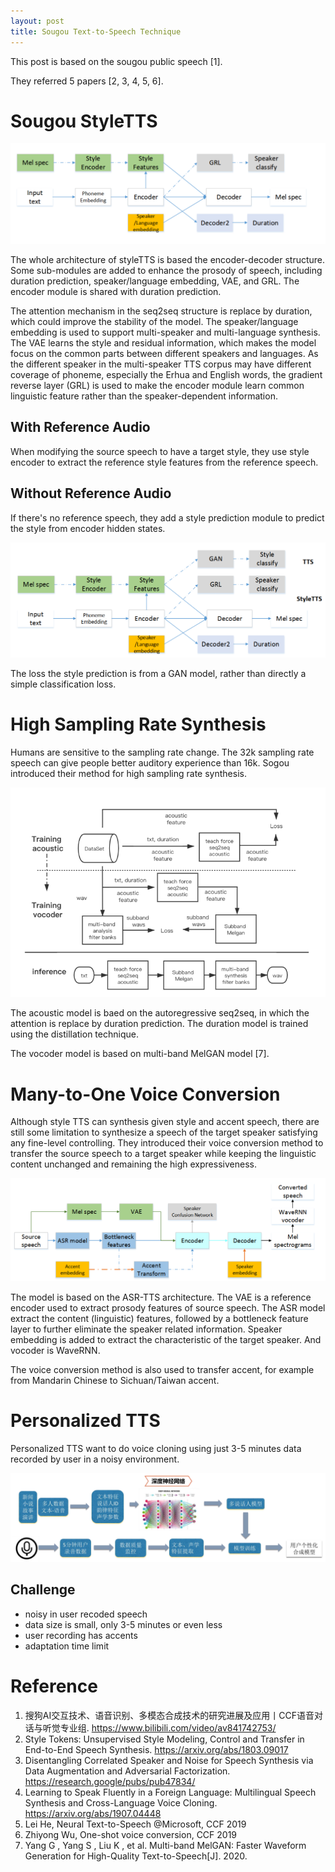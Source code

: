 ```yaml
---
layout: post
title: Sougou Text-to-Speech Technique
---
```


This post is based on the sougou public speech [1].

They referred 5 papers [2, 3, 4, 5, 6].

# Sougou StyleTTS

![sougou style tts](/assets/image/public_speech/ccf/sougou_style_tts.png)

The whole architecture of styleTTS is based the encoder-decoder structure. Some sub-modules are added to enhance the prosody of speech, including duration prediction, speaker/language embedding, VAE, and GRL. The encoder module is shared with duration prediction.

The attention mechanism in the seq2seq structure is replace by duration, which could improve the stability of the model. The speaker/language embedding is used to support multi-speaker and multi-language synthesis. The VAE learns the style and residual information, which makes the model focus on the common parts between different speakers and languages. As the different speaker in the multi-speaker TTS corpus may have different coverage of phoneme, especially the Erhua and English words, the gradient reverse layer (GRL) is used to make the encoder module learn common linguistic feature rather than the speaker-dependent information.

## With Reference Audio

When modifying the source speech to have a target style, they use style encoder to extract the reference style features from the reference speech.

## Without Reference Audio

If there's no reference speech, they add a style prediction module to predict the style from encoder hidden states.

![image](/assets/image/public_speech/ccf/no_reference_audio.png)

The loss the style prediction is from a GAN model, rather than directly a simple classification loss.

# High Sampling Rate Synthesis

Humans are sensitive to the sampling rate change. The 32k sampling rate speech can give people better auditory experience than 16k. Sogou introduced their method for high sampling rate synthesis.

![image](/assets/image/public_speech/ccf/high-sr-tts.png)

The acoustic model is baed on the autoregressive seq2seq, in which the attention is replace by duration prediction. The duration model is trained using the distillation technique.

The vocoder model is based on multi-band MelGAN model [7].

# Many-to-One Voice Conversion

Although style TTS can synthesis given style and accent speech, there are still some limitation to synthesize a speech of the target speaker satisfying any fine-level controlling. They introduced their voice conversion method to transfer the source speech to a target speaker while keeping the linguistic content unchanged and remaining the high expressiveness. 

![image](/assets/image/public_speech/ccf/vc.png)

The model is based on the ASR-TTS architecture. The VAE is a reference encoder used to extract prosody features of source speech. The ASR model extract the content (linguistic) features, followed by a bottleneck feature layer to further eliminate the speaker related information. Speaker embedding is added to extract the characteristic of the target speaker. And vocoder is WaveRNN.

The voice conversion method is also used to transfer accent, for example from Mandarin Chinese to Sichuan/Taiwan accent.

# Personalized TTS

Personalized TTS want to do voice cloning using just 3-5 minutes data recorded by user in a noisy environment.

![image](/assets/image/public_speech/ccf/ptts.png)

## Challenge

* noisy in user recoded speech
* data size is small, only 3-5 minutes or even less
* user recording has accents
* adaptation time limit

# Reference

1. 搜狗AI交互技术、语音识别、多模态合成技术的研究进展及应用丨CCF语音对话与听觉专业组. https://www.bilibili.com/video/av841742753/
2. Style Tokens: Unsupervised Style Modeling, Control and Transfer in End-to-End Speech Synthesis. https://arxiv.org/abs/1803.09017
3. Disentangling Correlated Speaker and Noise for Speech Synthesis via Data Augmentation and Adversarial Factorization. https://research.google/pubs/pub47834/
4. Learning to Speak Fluently in a Foreign Language: Multilingual Speech Synthesis and Cross-Language Voice Cloning. https://arxiv.org/abs/1907.04448
5. Lei He, Neural Text-to-Speech @Microsoft, CCF 2019
6. Zhiyong Wu, One-shot voice conversion, CCF 2019
7. Yang G , Yang S , Liu K , et al. Multi-band MelGAN: Faster Waveform Generation for High-Quality Text-to-Speech[J]. 2020.
